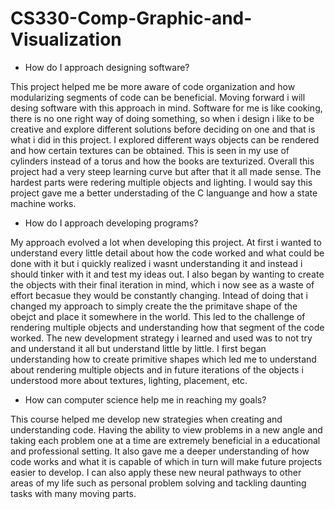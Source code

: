 # CS330-Comp-Graphic-and-Visualization

* How do I approach designing software?

This project helped me be more aware of code organization and how modularizing segments of code can be beneficial.
Moving forward i will desing software with this approach in mind.
Software for me is like cooking, there is no one right way of doing something, so when i design i like to be creative and explore different solutions before deciding on one and that is what i did in this project. I explored different ways objects can be rendered and how certain textures can be obtained. This is seen in my use of cylinders instead of a torus and how the books are texturized.
Overall this project had a very steep learning curve but after that it all made sense. The hardest parts were redering multiple objects and lighting.
I would say this project gave me a better understading of the C languange and how a state machine works.

* How do I approach developing programs?

My approach evolved a lot when developing this project. At first i wanted to understand every little detail about how the code worked and what could be done with it but i quickly realized i wasnt understanding it and instead i should tinker with it and test my ideas out.
I also began by wanting to create the objects with their final iteration in mind, which i now see as a waste of effort becasue they would be constantly changing.
Intead of doing that i changed my approach to simply create the the primitave shape of the obejct and place it somewhere in the world. This led to the challenge of rendering multiple objects and understanding how that segment of the code worked.
The new development strategy i learned and used was to not try and understand it all but understand little by little. I first began understanding how to create primitive shapes which led me to understand about rendering multiple objects and in future iterations of the objects i understood more about textures, lighting, placement, etc.

* How can computer science help me in reaching my goals?

This course helped me develop new strategies when creating and understanding code.
Having the ability to view problems in a new angle and taking each problem one at a time are extremely beneficial in a educational and professional setting.
It also gave me a deeper understanding of how code works and what it is capable of which in turn will make future projects easier to develop.
I can also apply these new neural pathways to other areas of my life such as personal problem solving and tackling daunting tasks with many moving parts.

